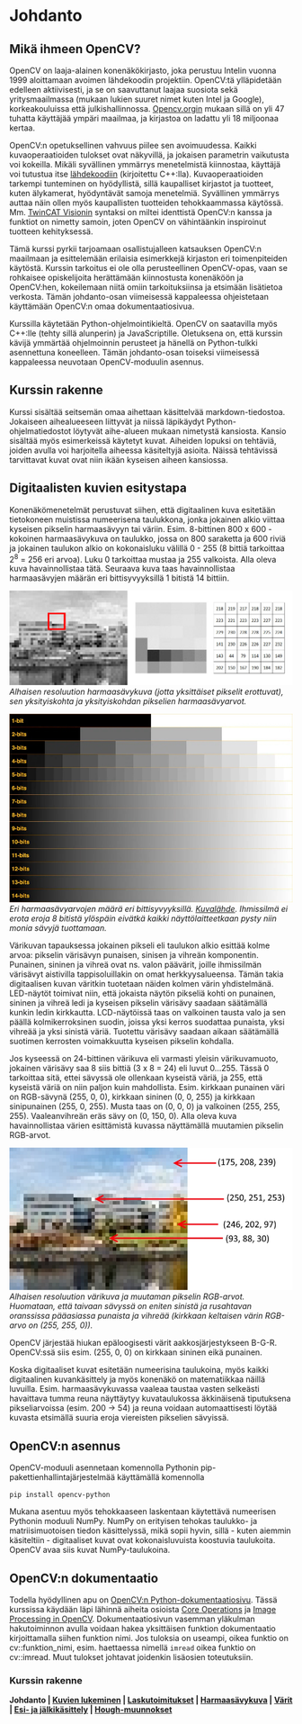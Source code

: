 # Johdanto

## Mikä ihmeen OpenCV?

OpenCV on laaja-alainen konenäkökirjasto, joka perustuu Intelin vuonna 1999 aloittamaan avoimen lähdekoodin projektiin. OpenCV:tä ylläpidetään edelleen aktiivisesti, ja se on saavuttanut laajaa suosiota sekä yritysmaailmassa (mukaan lukien suuret nimet kuten Intel ja Google), korkeakouluissa että julkishallinnossa. [Opencv.orgin](https://opencv.org/about/) mukaan sillä on yli 47 tuhatta käyttäjää ympäri maailmaa, ja kirjastoa on ladattu yli 18 miljoonaa kertaa.

OpenCV:n opetuksellinen vahvuus piilee sen avoimuudessa. Kaikki kuvaoperaatioiden tulokset ovat näkyvillä, ja jokaisen parametrin vaikutusta voi kokeilla. Mikäli syvällinen ymmärrys menetelmistä kiinnostaa, käyttäjä voi tutustua itse [lähdekoodiin](https://github.com/opencv) (kirjoitettu C++:lla). Kuvaoperaatioiden tarkempi tunteminen on hyödyllistä, sillä kaupalliset kirjastot ja tuotteet, kuten älykamerat, hyödyntävät samoja menetelmiä. Syvällinen ymmärrys auttaa näin ollen myös kaupallisten tuotteiden tehokkaammassa käytössä. Mm. [TwinCAT Visionin](https://www.beckhoff.com/fi-fi/products/automation/twincat-vision/) syntaksi on miltei identtistä OpenCV:n kanssa ja funktiot on nimetty samoin, joten OpenCV on vähintäänkin inspiroinut tuotteen kehityksessä. 

Tämä kurssi pyrkii tarjoamaan osallistujalleen katsauksen OpenCV:n maailmaan ja esittelemään erilaisia esimerkkejä kirjaston eri toimenpiteiden käytöstä. Kurssin tarkoitus ei ole olla perusteellinen OpenCV-opas, vaan se rohkaisee opiskelijoita herättämään kiinnostusta konenäköön ja OpenCV:hen, kokeilemaan niitä omiin tarkoituksiinsa ja etsimään lisätietoa verkosta. Tämän johdanto-osan viimeisessä kappaleessa ohjeistetaan käyttämään OpenCV:n omaa dokumentaatiosivua.

Kurssilla käytetään Python-ohjelmointikieltä. OpenCV on saatavilla myös C++:lle (tehty sillä alunperin) ja JavaScriptille. Oletuksena on, että kurssin kävijä ymmärtää ohjelmoinnin perusteet ja hänellä on Python-tulkki asennettuna koneelleen. Tämän johdanto-osan toiseksi viimeisessä kappaleessa neuvotaan OpenCV-moduulin asennus.

## Kurssin rakenne

Kurssi sisältää seitsemän omaa aihettaan käsittelvää markdown-tiedostoa. Jokaiseen aihealueeseen liittyvät ja niissä läpikäydyt Python-ohjelmatiedostot löytyvät aihe-alueen mukaan nimetystä kansiosta. Kansio sisältää myös esimerkeissä käytetyt kuvat. Aiheiden lopuksi on tehtäviä, joiden avulla voi harjoitella aiheessa käsiteltyjä asioita. Näissä tehtävissä tarvittavat kuvat ovat niin ikään kyseisen aiheen kansiossa.

## Digitaalisten kuvien esitystapa

Konenäkömenetelmät perustuvat siihen, että digitaalinen kuva esitetään tietokoneen muistissa numeerisena taulukkona, jonka jokainen alkio viittaa kyseisen pikselin harmaasävyyn tai väriin. Esim. 8-bittinen 800 x 600 -kokoinen harmaasävykuva on taulukko, jossa on 800 saraketta ja 600 riviä ja jokainen taulukon alkio on kokonaisluku välillä 0 - 255 (8 bittiä tarkoittaa 2<sup>8</sup> = 256 eri arvoa). Luku 0 tarkoittaa mustaa ja 255 valkoista. Alla oleva kuva havainnollistaa tätä. Seuraava kuva taas havainnollistaa harmaasävyjen määrän eri bittisyvyyksillä 1 bitistä 14 bittiin.

![Alhaisen resoluution harmaasävykuva ja sen pikseliarvot](kuvituskuvat/harmaakuva_ja_arvot.jpg)
*Alhaisen resoluution harmaasävykuva (jotta yksittäiset pikselit erottuvat), sen yksityiskohta ja yksityiskohdan pikselien harmaasävyarvot.*

![](kuvituskuvat/bittisyvyydet.jpg)
*Eri harmaasävyarvojen määrä eri bittisyvyyksillä. [Kuvalähde](https://petapixel.com/2018/09/19/8-12-14-vs-16-bit-depth-what-do-you-really-need/). Ihmissilmä ei erota eroja 8 bitistä ylöspäin eivätkä kaikki näyttölaitteetkaan pysty niin monia sävyjä tuottamaan.*

Värikuvan tapauksessa jokainen pikseli eli taulukon alkio esittää kolme arvoa: pikselin värisävyn punaisen, sinisen ja vihreän komponentin. Punainen, sininen ja vihreä ovat ns. valon päävärit, joille ihmissilmän värisävyt aistivilla tappisoluillakin on omat herkkyysalueensa. Tämän takia digitaalisen kuvan väritkin tuotetaan näiden kolmen värin yhdistelmänä. LED-näytöt toimivat niin, että jokaista näytön pikseliä kohti on punainen, sininen ja vihreä ledi ja kyseisen pikselin värisävy saadaan säätämällä kunkin ledin kirkkautta. LCD-näytöissä taas on valkoinen tausta valo ja sen päällä kolmikerroksinen suodin, joissa yksi kerros suodattaa punaista, yksi vihreää ja yksi sinistä väriä. Tuotettu värisävy saadaan aikaan säätämällä suotimen kerrosten voimakkuutta kyseisen pikselin kohdalla.

Jos kyseessä on 24-bittinen värikuva eli varmasti yleisin värikuvamuoto, jokainen värisävy saa 8 siis bittiä (3 x 8 = 24) eli luvut 0...255. Tässä 0 tarkoittaa sitä, ettei sävyssä ole ollenkaan kyseistä väriä, ja 255, että kyseistä väriä on niin paljon kuin mahdollista. Esim. kirkkaan punainen väri on RGB-sävynä (255, 0, 0), kirkkaan sininen (0, 0, 255) ja kirkkaan sinipunainen (255, 0, 255). Musta taas on (0, 0, 0) ja valkoinen (255, 255, 255). Vaaleanvihreän eräs sävy on (0, 150, 0). Alla oleva kuva havainnollistaa värien esittämistä kuvassa näyttämällä muutamien pikselin RGB-arvot.

![Alhaisen resoluution värikuva ja sen pikseliarvot](kuvituskuvat/varikuva_ja_arvot.jpg)
*Alhaisen resoluution värikuva ja muutaman pikselin RGB-arvot. Huomataan, että taivaan sävyssä on eniten sinistä ja rusahtavan oranssissa pääasiassa punaista ja vihreää (kirkkaan keltaisen värin RGB-arvo on (255, 255, 0)).*

OpenCV järjestää hiukan epäloogisesti värit aakkosjärjestykseen B-G-R. OpenCV:ssä siis esim. (255, 0, 0) on kirkkaan sininen eikä punainen.

Koska digitaaliset kuvat esitetään numeerisina taulukoina, myös kaikki digitaalinen kuvankäsittely ja myös konenäkö on matematiikkaa näillä luvuilla. Esim. harmaasävykuvassa vaaleaa taustaa vasten selkeästi havaittava tumma reuna näyttäytyy kuvataulukossa äkkinäisenä tiputuksena pikseliarvoissa (esim. 200 &rarr; 54) ja reuna voidaan automaattisesti löytää kuvasta etsimällä suuria eroja viereisten pikselien sävyissä.

## OpenCV:n asennus

OpenCV-moduuli asennetaan komennolla Pythonin pip-pakettienhallintajärjestelmää käyttämällä komennolla 

    pip install opencv-python

Mukana asentuu myös tehokkaaseen laskentaan käytettävä numeerisen Pythonin moduuli NumPy. NumPy on erityisen tehokas taulukko- ja matriisimuotoisen tiedon käsittelyssä, mikä sopii hyvin, sillä - kuten aiemmin käsiteltiin - digitaaliset kuvat ovat kokonaisluvuista koostuvia taulukoita. OpenCV avaa siis kuvat NumPy-taulukoina. 

## OpenCV:n dokumentaatio

Todella hyödyllinen apu on [OpenCV:n Python-dokumentaatiosivu](https://docs.opencv.org/4.x/d6/d00/tutorial_py_root.html). Tässä kurssissa käydään läpi lähinnä aiheita osioista [Core Operations](https://docs.opencv.org/4.x/d7/d16/tutorial_py_table_of_contents_core.html) ja [Image Processing in OpenCV](https://docs.opencv.org/4.x/d2/d96/tutorial_py_table_of_contents_imgproc.html). Dokumentaatiosivun vasemman yläkulman hakutoiminnon avulla voidaan hakea yksittäisen funktion dokumentaatio kirjoittamalla siihen funktion nimi. Jos tuloksia on useampi, oikea funktio on cv::funktion_nimi, esim. haettaessa nimellä `imread` oikea funktio on cv::imread. Muut tulokset johtavat joidenkin lisäosien toteutuksiin.

### Kurssin rakenne
**Johdanto | [Kuvien lukeminen](02-kuvien_lukeminen.md) | [Laskutoimitukset](03-laskutoimitukset.md) | [Harmaasävykuva](04-harmaasavykuva.md) | [Värit](05-varit.md) | [Esi- ja jälkikäsittely](06-esi_ja_jalkikasittely.md) | [Hough-muunnokset](07-hough.md)**
